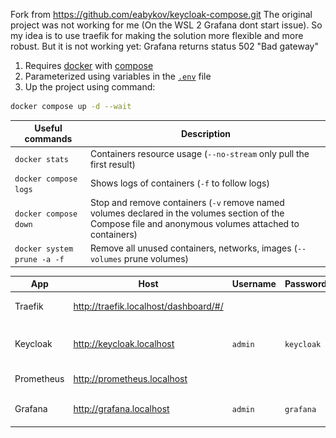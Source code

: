 Fork from https://github.com/eabykov/keycloak-compose.git
The original project was not working for me (On the WSL 2 Grafana dont start issue). So my idea is to use traefik for making the solution more flexible and more robust.
But it is not working yet: Grafana returns status 502 "Bad gateway"

1. Requires [docker](https://docs.docker.com/get-docker/) with [compose](https://docs.docker.com/compose/install/)
2. Parameterized using variables in the [`.env`](.env) file
3. Up the project using command:
```sh
docker compose up -d --wait
```

| Useful commands | Description
|-|-
| `docker stats` | Containers resource usage (`--no-stream` only pull the first result)
| `docker compose logs` | Shows logs of containers (`-f` to follow logs)
| `docker compose down` | Stop and remove containers (`-v` remove named volumes declared in the volumes section of the Compose file and anonymous volumes attached to containers)
| `docker system prune -a -f` | Remove all unused containers, networks, images (`--volumes` prune volumes)

| App | Host | Username | Password | Image
|-|-|-|-|-
| Traefik | http://traefik.localhost/dashboard/#/ | |  | ![Traefik dashboard](.github/images/traefik.png)
| Keycloak | http://keycloak.localhost | `admin` | `keycloak` | ![Keycloak Grafana Client in the realm test](.github/images/keycloak.png)
| Prometheus | http://prometheus.localhost | | | ![Prometheus Targets](.github/images/prometheus.png)
| Grafana | http://grafana.localhost | `admin` | `grafana` | ![Grafana Keycloak Dashboard](.github/images/grafana.png)



